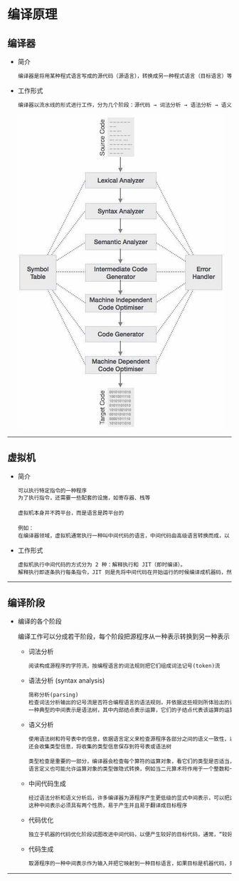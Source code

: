 # 编译原理

## 编译器

* 简介

  ``` tex
  编译器是将用某种程式语言写成的源代码（源语言），转换成另一种程式语言（目标语言）等价形式的程序。通常我们是将某种高级语言（如C、C++、C# 、Java）转换成低级语言（汇编语言、机器语言）
  ```

* 工作形式

  ``` tex
  编译器以流水线的形式进行工作，分为几个阶段：源代码 → 词法分析 → 语法分析 → 语义分析 → 目标代码 → 链接 → 可执行文件。现代编译器还会更复杂，中间会增加更多的处理过程，比如预处理器，中间代码生成，代码优化等
  ```

  ![](https://raw.githubusercontent.com/MJX1010/PicGoRepo/main/img/20210717104741.jpg)





---



## 虚拟机

* 简介

  ``` tex
  可以执行特定指令的一种程序
  为了执行指令，还需要一些配套的设施，如寄存器、栈等
  
  虚拟机本身并不跨平台，而是语言是跨平台的
  
  例如：
  在编译器领域，虚拟机通常执行一种叫中间代码的语言，中间代码由高级语言转换而成，以 Java 为例，Java 编译后产生的并不是一个可执行的文件，而是一个 ByteCode （字节码）文件，里面包含了从 Java 源代码转换成等价的字节码形式的代码。Java 虚拟机（JVM）负责执行这个文件。
  ```

* 工作形式

  ``` tex
  虚拟机执行中间代码的方式分为 2 种：解释执行和 JIT（即时编译）。
  解释执行即逐条执行每条指令，JIT 则是先将中间代码在开始运行的时候编译成机器码，然后执行机器码。由于执行的是中间代码，所以，在不同的平台实现不同的虚拟机，都可以执行同样的中间代码，也就实现了跨平台。
  ```





---



## 编译阶段

* 编译的各个阶段

  编译工作可以分成若干阶段，每个阶段把源程序从一种表示转换到另一种表示

  * 词法分析

    ``` tex
    阅读构成源程序的字符流，按编程语言的词法规则把它们组成词法记号(token)流
    ```

    

  * 语法分析 (syntax analysis)

    ``` tex
    简称分析(parsing)
    检查词法分析输出的记号流是否符合编程语言的语法规则，并依据这些规则所体验出的语言构造（construct，如函数、语句、表达式等）的层次性，用各记号的第一元建成一种树形的中间表示，这个中间表示用抽象语法的方式描绘了该记号流的语法情况
    一种典型的中间表示是语法树，其中内部结点表示运算，它们的子结点代表该运算的运算对象
    ```

    

  * 语义分析

    ``` tex
    使用语法树和符号表中的信息，依据语言定义来检查源程序各部分之间的语义一致性，以保证程序各部分能有意义的结合在一起
    还会收集类型信息，将收集的类型信息保存到符号表或语法树
    
    类型检查是重要的一部分，编译器会检查每个算符的运算对象，看它们的类型是否适当，例如，当实数作为数组的下标时，许多语言的定义都要求编译器报告错误
    语言定义也可能允许运算对象的类型做隐式转换，例如当二元算术符作用于一个整数和一个实数时，编译器会把其中的整数转换为实数
    ```

    

  * 中间代码生成

    ``` tex
    经过语法分析和语义分析后，许多编译器为源程序产生更低级的显式中间表示，可以把这种中间表示想象成一种抽象机的程序
    这种中间表示必须具有两个性质，易于产生并且易于翻译成目标程序
    ```

    

  * 代码优化

    ``` tex
    独立于机器的代码优化阶段试图改进中间代码，以便产生较好的目标代码，通常，“较好”是指执行较快，但也可能期望其他目标，如目标代码较短或目标代码执行时能耗较低
    ```

    

  * 代码生成

    ``` tex
    取源程序的一种中间表示作为输入并把它映射到一种目标语言，如果目标是机器代码，则需要为源程序所用的变量选择寄存器或内存单元，然后把中间指令序列翻译为完成同样任务的机器指令序列
    ```

    




---

